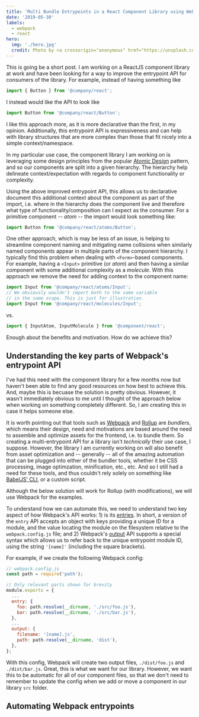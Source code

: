 ```yaml
---
title: 'Multi Bundle Entrypoints in a React Component Library using Webpack'
date: '2019-05-30'
labels:
  - webpack
  - react
hero:
  img: './hero.jpg'
  credit: Photo by <a crossorigin="anonymous" href="https://unsplash.com/photos/8OECtq8rrNg">Dil</a> on <a crossorigin="anonymous" href="https://unsplash.com/search/photos/doors">Unsplash</a>
---
```


This is going be a short post. I am working on a ReactJS component library at work and have been looking for a way to improve the entrypoint API for consumers of the library. For example, instead of having something like

```jsx
import { Button } from '@company/react';
```

I instead would like the API to look like

```jsx
import Button from '@company/react/Button';
```

I like this approach more, as it is more declarative than the first, in my opinion. Additionally, this entrypoint API is expressiveness and can help with library structures that are more complex than those that fit nicely into a simple context/namespace.

In my particular use case, the component library I am working on is leveraging some design principles from the popular [Atomic Design](http://bradfrost.com/blog/post/atomic-web-design/) pattern, and so our components are split into a given hierarchy. The hierarchy help delineate context/expectation with regards to component functionality or complexity.

Using the above improved entrypoint API, this allows us to declarative document this additional context about the component as part of the import, i.e. where in the hierarchy does the component live and therefore what type of functionality/composition can I expect as the consumer. For a primitive component -- _atom_ -- the import would look something like:

```jsx
import Button from '@company/react/atoms/Button';
```

One other approach, which is may be less of an issue, is helping to streamline component naming and mitigating name collisions when similarly named components appear in multiple parts of the component hierarchy. I typically find this problem when dealing with `<Form>`-based components. For example, having a `<Input>` primitive (or _atom_) and then having a similar component with some additional complexity as a _molecule_. With this approach we remove the need for adding context to the component name:

```jsx
import Input from '@company/react/atoms/Input';
// We obviously wouldn't import both to the same variable
// in the same scope. This is just for illustration.
import Input from '@company/react/molecules/Input';
```

vs.

```jsx
import { InputAtom, InputMolecule } from '@component/react';
```

Enough about the benefits and motivation. How do we achieve this?

## Understanding the key parts of Webpack's entrypoint API

I've had this need with the component library for a few months now but haven't been able to find any good resources on how best to achieve this. And, maybe this is becuase the solution is pretty obvious. However, it wasn't immediately obvious to me until I thought of the approach below when working on something completely different. So, I am creating this in case it helps someone else.

It is worth pointing out that tools such as [Webpack](https://webpack.js.org/) and [Rollup](https://rollupjs.org/) are _bundlers_, which means their design, need and motivations are based around the need to assemble and optimize assets for the frontend, i.e. to bundle them. So creating a multi-entrypoint API for a library isn't _technically_ their use case, I suppose. However, the library I am currently working on will also benefit from asset optimization and -- generally -- all of the amazing automation that can be plugged into either of the bundler tools, whether it be CSS processing, image optimzation, minification, etc., etc. And so I still had a need for these tools, and thus couldn't rely solely on something like [BabelJS' CLI](https://babeljs.io/docs/en/babel-cli), or a custom script.

Although the below solution will work for Rollup (with modifications), we will use Webpack for the examples.

To understand how we can automate this, we need to understand two key aspect of how Webpack's API works: 1) is its [entries](https://webpack.js.org/concepts#entry). In short, a version of the `entry` API accepts an object with keys providing a unique ID for a module, and the value locating the module on the filesystem relative to the `webpack.config.js` file; and 2) Webpack's [output](https://webpack.js.org/concepts#output) API supports a special syntax which allows us to refer back to the unique entrypoint module ID, using the string `'[name]'` (including the square brackets).

For example, if we create the following Webpack config:

```js
// webpack.config.js
const path = require('path');

// Only relevant parts shown for brevity
module.exports = {
  ...
  entry: {
    foo: path.resolve(__dirname, './src/foo.js'),
    bar: path.resolve(__dirname, './src/bar.js'),
  },
  ...
  output: {
    filename: '[name].js',
    path: path.resolve(__dirname, 'dist'),
  },
};
```

With this config, Webpack will create two output files, `./dist/foo.js` and `./dist/bar.js`. Great, this is what we want for our library. However, we want this to be automatic for all of our component files, so that we don't need to remember to update the config when we add or move a component in our library `src` folder.

## Automating Webpack entrypoints

